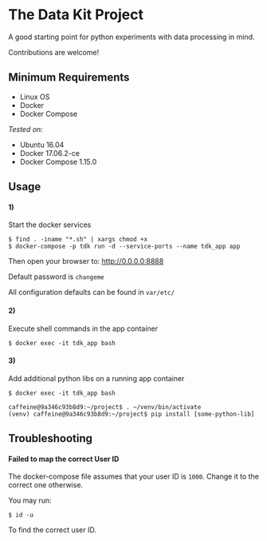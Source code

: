 The Data Kit Project
====================

A good starting point for python experiments with data processing in mind.

Contributions are welcome!


## Minimum Requirements

- Linux OS
- Docker
- Docker Compose


*Tested on:*

- Ubuntu 16.04
- Docker 17.06.2-ce
- Docker Compose 1.15.0


## Usage

#### 1)

Start the docker services

```
$ find . -iname "*.sh" | xargs chmod +x
$ docker-compose -p tdk run -d --service-ports --name tdk_app app
```

Then open your browser to: http://0.0.0.0:8888

Default password is `changeme`


All configuration defaults can be found in `var/etc/`


#### 2)

Execute shell commands in the app container

```
$ docker exec -it tdk_app bash
```

#### 3)

Add additional python libs on a running app container

```
$ docker exec -it tdk_app bash

caffeine@9a346c93b8d9:~/project$ . ~/venv/bin/activate
(venv) caffeine@9a346c93b8d9:~/project$ pip install [some-python-lib]
```


## Troubleshooting

#### Failed to map the correct User ID

The docker-compose file assumes that your user ID is `1000`. Change it to
the correct one otherwise.

You may run:

```
$ id -u
```

To find the correct user ID.
